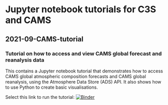 # Jupyter notebook tutorials for C3S and CAMS

## 2021-09-CAMS-tutorial
### Tutorial on how to access and view CAMS global forecast and reanalysis data
This contains a Jupyter notebook tutorial that demonstrates how to access CAMS global atmospheric composition forecasts and CAMS global reanalysis, using the Atmosphere Data Store (ADS) API. It also shows how to use Python to create basic visualisations.

Select this link to run the tutorial: [![Binder](https://mybinder.org/badge_logo.svg)](https://mybinder.org/v2/gh/ecmwf-projects/copernicus-training/HEAD?urlpath=lab/tree/202109-CAMS-tutorial.ipynb)
